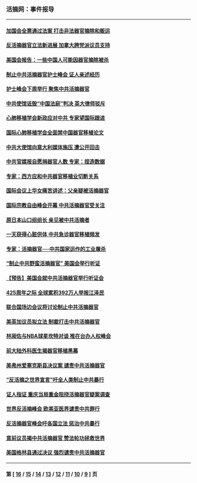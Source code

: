 ### 活摘网：事件报导
---
#### [加国会全票通过法案 打击非法器官摘除和贩运](../../pages/nf5877/n13884924.md?04010430) 
#### [反活摘器官立法新进展 加拿大跨党派议员支持](../../pages/nf5877/n13876061.md?04010430) 
#### [美国会报告：一些中国人可能因器官摘除被杀](../../pages/nf5877/n13867964.md?04010430) 
#### [制止中共活摘器官护士峰会 证人亲述经历](../../pages/nf5877/n13859007.md?04010430) 
#### [护士峰会下周举行 聚焦中共活摘器官](../../pages/nf5877/n13855418.md?04010430) 
#### [中共使馆诋毁“中国法庭”判决 英大律师驳斥](../../pages/nf5877/n13833945.md?04010430) 
#### [心肺移植学会新政应对中共 专家望国际跟进](../../pages/nf5877/n13829043.md?04010430) 
#### [国际心肺移植学会全面禁中国器官移植论文](../../pages/nf5877/n13827785.md?04010430) 
#### [中共大使馆向意大利媒体施压 遭公开回击](../../pages/nf5877/n13826038.md?04010430) 
#### [中共官媒报自愿捐器官人数 专家：捏造数据](../../pages/nf5877/n13814130.md?04010430) 
#### [专家：西方应和中共器官移植业切断关系](../../pages/nf5877/n13772828.md?04010430) 
#### [国际会议上华女痛苦讲述：父亲疑被活摘器官](../../pages/nf5877/n13771583.md?04010430) 
#### [国际宗教自由峰会开幕 中共活摘器官受关注](../../pages/nf5877/n13769995.md?04010430) 
#### [原日本山口组组长 亲见被中共活摘者](../../pages/nf5877/n13767360.md?04010430) 
#### [一天获得心脏供体 中共急诊器官移植频发](../../pages/nf5877/n13764689.md?04010430) 
#### [专家：活摘器官──中共国家运作的工业屠杀](../../pages/nf5877/n13761178.md?04010430) 
#### [“制止中共野蛮活摘器官” 美国会举行听证](../../pages/nf5877/n13735831.md?04010430) 
#### [【预告】美国会就中共活摘器官举行听证会](../../pages/nf5877/n13732843.md?04010430) 
#### [425周年之际 全球累积392万人举报江泽民](../../pages/nf5877/n13719232.md?04010430) 
#### [联合国场边会议将讨论制止中共活摘器官](../../pages/nf5877/n13656361.md?04010430) 
#### [美英加议员拟立法 制裁打击中共活摘器官](../../pages/nf5877/n13430251.md?04010430) 
#### [林昶佐与NBA球星坎特对谈 推在台办人权峰会](../../pages/nf5877/n13414467.md?04010430) 
#### [前大陆外科医生揭器官移植黑幕](../../pages/nf5877/n13401416.md?04010430) 
#### [美弗州爱塞克斯县决议案 谴责中共活摘器官](../../pages/nf5877/n13320919.md?04010430) 
#### [“反活摘之世界宣言”吁全人类制止中共暴行](../../pages/nf5877/n13259730.md?04010430) 
#### [证人指证 重庆当局重金阻挠活摘器官疑案调查](../../pages/nf5877/n13259127.md?04010430) 
#### [世界反活摘峰会 欧美亚医界谴责中共罪行](../../pages/nf5877/n13253550.md?04010430) 
#### [反活摘器官峰会吁各国立法 惩治中共暴行](../../pages/nf5877/n13245052.md?04010430) 
#### [意前议员揭中共活摘器官 赞法轮功拯救世界](../../pages/nf5877/n13203445.md?04010430) 
#### [美国格林县通过决议 强烈谴责中共活摘器官](../../pages/nf5877/n13119367.md?04010430) 

---
#### 第 [ [16](./16.md?04010430) / [15](./15.md?04010430) / [14](./14.md?04010430) / [13](./13.md?04010430) / [12](./12.md?04010430) / [11](./11.md?04010430) / [10](./10.md?04010430) / [9](./9.md?04010430) ] 页
